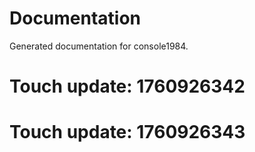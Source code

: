 # Documentation

Generated documentation for console1984.

# Touch update: 1760926342

# Touch update: 1760926343
